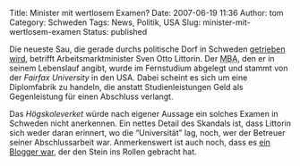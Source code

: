 Title: Minister mit wertlosem Examen?
Date: 2007-06-19 11:36
Author: tom
Category: Schweden
Tags: News, Politik, USA
Slug: minister-mit-wertlosem-examen
Status: published

Die neueste Sau, die gerade durchs politische Dorf in Schweden
[getrieben](http://www.svd.se/dynamiskt/inrikes/did_15856045.asp)
[wird](http://www.dn.se/DNet/jsp/polopoly.jsp?d=1042&a=662653), betrifft
Arbeitsmarktminister Sven Otto Littorin. Der
<acronym title="Master of Business Administration">MBA</acronym>, den er
in seinem Lebenslauf angibt, wurde im Fernstudium abgelegt und stammt
von der *Fairfax University* in den USA. Dabei scheint es sich um eine
Diplomfabrik zu handeln, die anstatt Studienleistungen Geld als
Gegenleistung für einen Abschluss verlangt.

Das *Högskoleverket* würde nach eigener Aussage ein solches Examen in
Schweden nicht anerkennen. Ein nettes Detail des Skandals ist, dass
Littorin sich weder daran erinnert, wo die “Universität” lag, noch, wer
der Betreuer seiner Abschlussarbeit war. Anmerkenswert ist auch noch,
dass es [ein Blogger
war](http://www.friktion.se/2007/06/17/sven-otto-littorins-akademiska-meriter/),
der den Stein ins Rollen gebracht hat.

